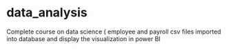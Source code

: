 # data_analysis
Complete course on data science ( employee and payroll csv files imported into database and display the visualization in power BI

